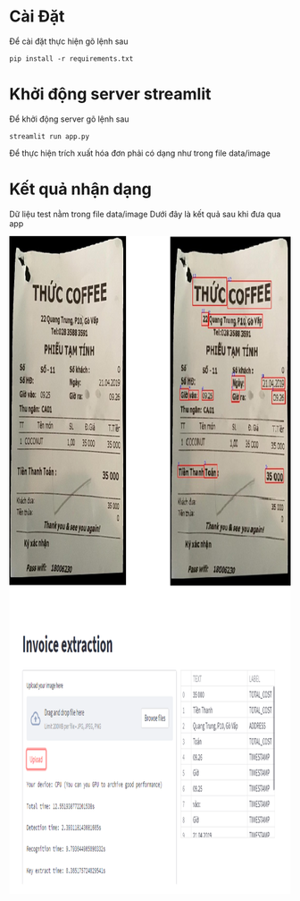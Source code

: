 # Cài Đặt
Để cài đặt thực hiện gõ lệnh sau
```
pip install -r requirements.txt
```
# Khởi động server streamlit
Để khởi động server gõ lệnh sau
```
streamlit run app.py
```
Để thực hiện trích xuất hóa đơn phải có dạng như trong file data/image
# Kết quả nhận dạng
Dữ liệu test nằm trong file data/image
Dưới đây là kết quả sau khi đưa qua app
<p align="center">
    <img src="data/result/result.png" width="1080" height="1176">
</p>
